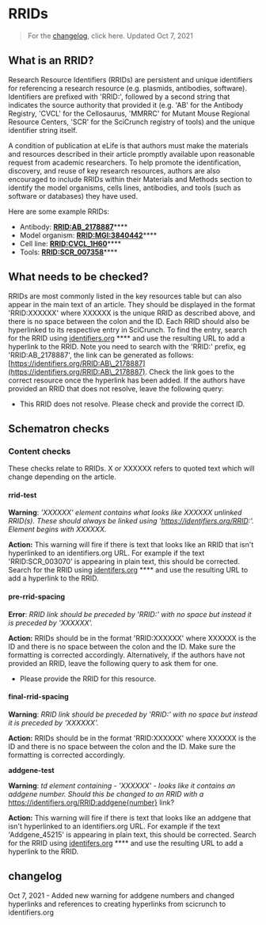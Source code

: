 # RRIDs

> For the [changelog](rrids.md#changelog), click here. Updated Oct 7, 2021

## What is an RRID?

Research Resource Identifiers (RRIDs) are persistent and unique identifiers for referencing a research resource (e.g. plasmids, antibodies, software). Identifiers are prefixed with 'RRID:', followed by a second string that indicates the source authority that provided it (e.g. 'AB' for the Antibody Registry, 'CVCL' for the Cellosaurus, 'MMRRC' for Mutant Mouse Regional Resource Centers, 'SCR' for the SciCrunch registry of tools) and the unique identifier string itself.&#x20;

A condition of publication at eLife is that authors must make the materials and resources described in their article promptly available upon reasonable request from academic researchers. To help promote the identification, discovery, and reuse of key research resources, authors are also encouraged to include RRIDs within their Materials and Methods section to identify the model organisms, cells lines, antibodies, and tools (such as software or databases) they have used.

Here are some example RRIDs:

* Antibody: [**RRID:AB\_2178887**](https://identifiers.org/RRID/RRID:AB\_2178887)****
* Model organism: [**RRID:MGI:3840442**](https://identifiers.org/RRID/RRID:MGI:3840442)****
* Cell line: [**RRID:CVCL\_1H60**](https://identifiers.org/RRID/RRID:CVCL\_1H60)****
* Tools: [**RRID:SCR\_007358**](https://identifiers.org/RRID/RRID:SCR\_007358)****

## What needs to be checked?

RRIDs are most commonly listed in the key resources table but can also appear in the main text of an article. They should be displayed in the format 'RRID:XXXXXX' where XXXXXX is the unique RRID as described above, and there is no space between the colon and the ID. Each RRID should also be hyperlinked to its respective entry in SciCrunch. To find the entry, search for the RRID using [identifiers.org](https://identifiers.org) **** and use the resulting URL to add a hyperlink to the RRID. Note you need to search with the 'RRID:' prefix, eg 'RRID:AB\_2178887', the link can be generated as follows: [https://identifiers.org/RRID:AB\_2178887](https://identifiers.org/RRID:AB\_2178887). Check the link goes to the correct resource once the hyperlink has been added. If the authors have provided an RRID that does not resolve, leave the following query:

* This RRID does not resolve. Please check and provide the correct ID.

## Schematron checks

### Content checks

These checks relate to RRIDs. X or XXXXXX refers to quoted text which will change depending on the article.

#### rrid-test

**Warning**: _'XXXXXX' element contains what looks like XXXXXX unlinked RRID(s). These should always be linked using '_https://identifiers.org/RRID:_'. Element begins with XXXXXX._

**Action:** This warning will fire if there is text that looks like an RRID that isn't hyperlinked to an identifiers.org URL. For example if the text 'RRID:SCR\_003070' is appearing in plain text, this should be corrected. Search for the RRID using [identifers.org](https://identifiers.org) **** and use the resulting URL to add a hyperlink to the RRID.

#### pre-rrid-spacing

**Error**: _RRID link should be preceded by 'RRID:' with no space but instead it is preceded by 'XXXXXX'._

**Action:** RRIDs should be in the format 'RRID:XXXXXX' where XXXXXX is the ID and there is no space between the colon and the ID. Make sure the formatting is corrected accordingly. Alternatively, if the authors have not provided an RRID, leave the following query to ask them for one.&#x20;

* Please provide the RRID for this resource.

#### final-rrid-spacing

**Warning**: _RRID link should be preceded by 'RRID:' with no space but instead it is preceded by 'XXXXXX'._

**Action:** RRIDs should be in the format 'RRID:XXXXXX' where XXXXXX is the ID and there is no space between the colon and the ID. Make sure the formatting is corrected accordingly.&#x20;

**addgene-test**

**Warning**: _td element containing - 'XXXXXX' - looks like it contains an addgene number. Should this be changed to an RRID with a_ https://identifiers.org/RRID:addgene{number} link?

**Action:** This warning will fire if there is text that looks like an addgene that isn't hyperlinked to an identifiers.org URL. For example if the text 'Addgene\_45215' is appearing in plain text, this should be corrected. Search for the RRID using [identifers.org](https://identifiers.org) **** and use the resulting URL to add a hyperlink to the RRID.

## changelog

Oct 7, 2021 - Added new warning for addgene numbers and changed hyperlinks and references to creating hyperlinks from scicrunch to identifiers.org



